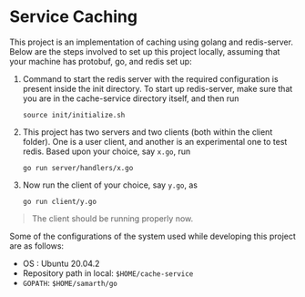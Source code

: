 # Service Caching

This project is an implementation of caching using golang and redis-server. 
Below are the steps involved to set up this project locally, assuming that
your machine has protobuf, go, and redis set up:

1. Command to start the redis server with the required configuration is present 
   inside the init directory. To start up redis-server, make sure that you are in 
   the cache-service directory itself, and then run
   ```
   source init/initialize.sh
   ```
2. This project has two servers and two clients (both within the client folder). 
   One is a user client, and another is an experimental one to test redis. 
   Based upon your choice, say `x.go`, run
   ```
   go run server/handlers/x.go
   ```
3. Now run the client of your choice, say `y.go`, as
   ```
   go run client/y.go
   ```
> The client should be running properly now. 

Some of the configurations of the system used while developing this project are as follows:
* OS : Ubuntu 20.04.2
* Repository path in local: `$HOME/cache-service`
* `GOPATH`: `$HOME/samarth/go` 